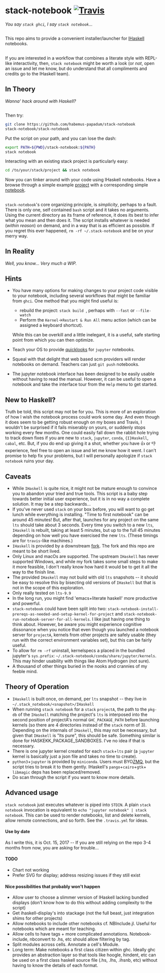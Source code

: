 # stack-notebook [![Travis](https://travis-ci.org/habemus-papadum/stack-notebook.svg?branch=master)](https://travis-ci.org/habemus-papadum/stack-notebook)
_You say `stack ghci`, I say `stack notebook`..._

##

This repo aims to provide a convenient installer/launcher for [IHaskell](https://github.com/gibiansky/IHaskell) notebooks. 
##

If you are interested in a workflow that combines a literate style with REPL-like interactivity, then, `stack notebook` might be worth a look (or _not_, open an issue and let me know, but do understand that all compliments and credits go to the IHaskell team).

## 

## In Theory 
_Wanna' hack around with Haskell?_

##

Then try:
```bash
git clone https://github.com/habemus-papadum/stack-notebook
stack-notebook/stack-notebook
```
Put the script on your path, and you can lose the dash: 
```bash
export PATH=${PWD}/stack-notebook:${PATH}
stack notebook
```
Interacting with an existing stack project is particularly easy:
```bash
cd /to/your/stack/project && stack notebook
```
Now you can tinker around with your code using IHaskell notebooks.  Have a browse through a simple example [project](https://github.com/habemus-papadum/stack-notebook/tree/master/test/test-project) with a corresponding simple [notebook](https://github.com/habemus-papadum/stack-notebook/blob/master/test/test-project/TestProjectNotebook.ipynb).

##
 
`stack-notebook`'s core organizing principle, is _simplicity_, perhaps to a fault.  There is only one, self contained `bash` script and it takes no arguments.  Using the current directory as its frame of reference, it does its best to infer what you mean and then does it. The script installs whatever is needed (_within reason_) on demand, and in a way that is as efficient as possible.  If you regret this ever happened, `rm -rf ~/.stack-notebook` and be on your merry way.   

##

## In Reality 
_Well, you know... Very much a WIP._

## Hints
* You have many options for making changes to your project code visible to your notebook, including several workflows that might be familiar from `ghci`.  One method that you might find useful is:
  * rebuild the project: `stack build `, perhaps with `--fast` or `--file-watch`
  * Perform the `Kernel`->`Restart & Run All` menu action (which can be assigned a keyboard shortcut).
   
  While this can be overkill and a little inelegant, it is a useful, safe starting point from which you can then optimize.
* Teach your OS to provide [quicklooks](https://github.com/tuxu/nbviewer-app) for `jupyter` notebooks.  
* Squeal with that delight that web based scm providers will render notebooks on demand.  Teachers can just `git push` notebooks.      
* The jupyter notebook interface has been designed to be easily usable without having to read the manual.  However, it can be useful to open a notebook and take the interface tour from the `Help` menu to get started.    

## New to Haskell?
Truth be told, this script may not be for you. This is more of an exploration of how I wish the notebook process could work some day.  And even though it does seem to be getting robust enough on my boxes and Travis, I wouldn't be surprised if it fails miserably on yours, or suddenly stops working every few months.  One could easily fall down the rabbit hole trying to track down fixes if you are new to `stack`, `jupyter`, `conda`, `{I}Haskell`, `cabal`, etc.  But, if you do end up giving it a shot, whether you have :+1: or :-1: experience, feel free to open an issue and let me know how it went.  I can't promise to help fix your problems, but I will personally apologize if `stack notebook` ruins your day.  

## Caveats
* While `IHaskell` is quite nice, it might not be mature enough to convince you to abandon your tried and true tools.  This script is a baby step towards better initial user experience, but it is in no way a complete solution.  It may be a step backwards...  
* If you've never used `stack` on your box before, you will want to go get lunch while everything is installing. "Time to first notebook" can be around 45 minutes!  But, after that, launches for any project on the same `lts` should take about 3 seconds.  Every time you switch to a new `lts`, `IHaskell` is rebuilt, taking at least 5 minutes, but up to the full 45 minutes depending on how well you have exercised the new `lts`. (These timings are for `travis`-like machines.)  
* `IHaskell` is provided by a downstream [fork](https://github.com/habemus-papadum/IHaskell).  The fork and this repo are meant to be short lived.  
* Only Linux and macOs are supported.  The upstream `IHaskell` has never supported Windows, and while my fork takes some small steps to make it more feasible, I don't really know how hard it would be to get it all the way to the finish line.  
* The provided `IHaskell` may not build with old `lts` snapshots -- it should be easy to resolve this by bisecting old versions of `IHaskell` but that is not in the scope of this exploration.
* Only really tested on `lts-9.9`
* In the long run, you might find 'emacs+literate haskell' more productive and powerful.  
* `stack-notebook` could have been split into two: `stack-notebook-install-prereqs-as-needed-and-setup-kernel-for-project`  and `stack-notebook-run-notebook-server-for-all-kernels`.  I like jsut having one thing to think about.  However, be aware you might experience cognitive dissonance when you notice that even though you launched a notebook server for `projectA`, kernels from other projects are safely usable (they run with the correct environment variables set), but this can be fairly useful.    
* To allow for `rm -rf` uninstall, kernelspecs a placed in the bundled jupyter's `sys.prefix`: `~/.stack-notebook/conda/share/jupyter/kernels`.  This may hinder usability with things like Atom Hydrogen (not sure). 
* A thousand of other things buried in the nooks and crannies of my feeble mind. 


## Theory of Operation
* `IHaskell` is built once, on demand, per `lts` snapshot -- they live in
 `~/.stack_notebook/<snapshot>/IHaskell`
* When running `stack notebook` for a `stack` `projectA`,  the path to the `pkg-db` of the `IHaskell` matching the project's `lts` is interposed into the second position of projectA's normal `GHC_PACKAGE_PATH`  before launching kernels (so there are 4 directories instead of the `stack` norm of 3). Depending on the internals of `IHaskell`, this may not be necessary, but given that `IHaskell` is "lts pure", this should be safe.  Something similar is done for HASKEKK_PACKAGE_SANDBOXES.  I've no idea if that is necessary.    
* There is one jupyter kernel created for each `stack`+`lts` pair (a `jupyter` kernel is basically just a json file and takes no time to create). 
* `python3`+`jupyter` is provided by `miniconda`. Users must BYO[ZMQ](http://zeromq.org), but the script tries to break it to them gently. IHaskell's `pango`+`cairo`+`gtk`+ `libmagic` deps has been replaced/removed.
* Do scan through the script if you want to know more details.   

## Advanced usage
`stack notebook` just executes whatever is piped into `STDIN`.  A plain `stack notebook` invocation is equivalent to `echo "jupyter notebook" | stack notebook`.  This can be used to render notebooks, list and delete kernels, allow remote connections, and so forth.  See the `.travis.yml` for ideas.    

#### Use by date
As I write this, it is Oct. 15, 2017 -- If you are still relying on the repo 3-4 months from now,
you are asking for trouble...

#### TODO 
* Chart not working
* Prefer SVG for display; address resizing issues if they still exist

#### Nice possibilities that probably won't happen
* Allow user to choose a slimmer version of IHaskell lacking bundled displays (don't know how to do this without adding complexity to the script)
* Get ihaskell-display's into stackage (not the full beast, just integration shims for other projects)
* Allow notebooks to include other notebooks cf. NBInclude.jl.  Useful for notebooks which are meant for teaching.
* Allow cells to have tags + more complicated annotations.  Notebook-include, nbconvert to .hs, etc should allow filtering by tag.
* Split modules across cells.  Annotate a cell's Module.  
* Long term: Make notebooks a first class citizen within ghc.  Ideally ghc provides an abstraction layer so that tools like
  hoogle, hindent, etc can be used on a first class haskell source file (.hs, .lhs, .ihsnb, etc) without having to know the details of each format.     


